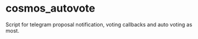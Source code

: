 # cosmos_autovote
Script for telegram proposal notification, voting callbacks and auto voting as most.
